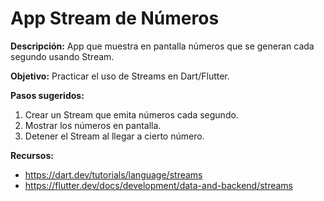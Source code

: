 # App Stream de Números

**Descripción:**
App que muestra en pantalla números que se generan cada segundo usando Stream.

**Objetivo:**
Practicar el uso de Streams en Dart/Flutter.

**Pasos sugeridos:**
1. Crear un Stream que emita números cada segundo.
2. Mostrar los números en pantalla.
3. Detener el Stream al llegar a cierto número.

**Recursos:**
- https://dart.dev/tutorials/language/streams
- https://flutter.dev/docs/development/data-and-backend/streams
